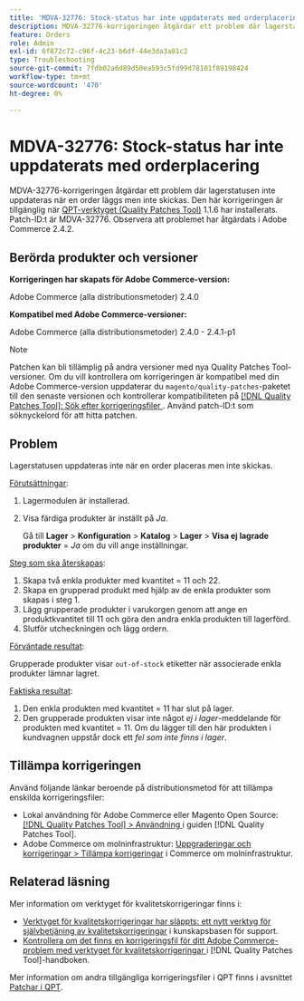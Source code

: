 ```yaml
---
title: 'MDVA-32776: Stock-status har inte uppdaterats med orderplacering'
description: MDVA-32776-korrigeringen åtgärdar ett problem där lagerstatusen inte uppdateras när en order läggs men inte skickas. Den här korrigeringen är tillgänglig när [QPT-verktyget (Quality Patches Tool)](https://experienceleague.adobe.com/en/docs/commerce-operations/tools/quality-patches-tool/quality-patches-tool-to-self-serve-quality-patches) 1.1.6 är installerat. Patch-ID:t är MDVA-32776. Observera att problemet har åtgärdats i Adobe Commerce 2.4.2.
feature: Orders
role: Admin
exl-id: 6f872c72-c96f-4c23-b6df-44e3da3a81c2
type: Troubleshooting
source-git-commit: 7fdb02a6d89d50ea593c5fd99d78101f89198424
workflow-type: tm+mt
source-wordcount: '470'
ht-degree: 0%

---
```


# MDVA-32776: Stock-status har inte uppdaterats med orderplacering

MDVA-32776-korrigeringen åtgärdar ett problem där lagerstatusen inte uppdateras när en order läggs men inte skickas. Den här korrigeringen är tillgänglig när [QPT-verktyget (Quality Patches Tool)](https://experienceleague.adobe.com/en/docs/commerce-operations/tools/quality-patches-tool/quality-patches-tool-to-self-serve-quality-patches) 1.1.6 har installerats. Patch-ID:t är MDVA-32776. Observera att problemet har åtgärdats i Adobe Commerce 2.4.2.

## Berörda produkter och versioner

**Korrigeringen har skapats för Adobe Commerce-version:**

Adobe Commerce (alla distributionsmetoder) 2.4.0

**Kompatibel med Adobe Commerce-versioner:**

Adobe Commerce (alla distributionsmetoder) 2.4.0 - 2.4.1-p1

>[!NOTE]
>
>Patchen kan bli tillämplig på andra versioner med nya Quality Patches Tool-versioner. Om du vill kontrollera om korrigeringen är kompatibel med din Adobe Commerce-version uppdaterar du `magento/quality-patches`-paketet till den senaste versionen och kontrollerar kompatibiliteten på [[!DNL Quality Patches Tool]: Sök efter korrigeringsfiler ](https://experienceleague.adobe.com/en/docs/commerce-operations/tools/quality-patches-tool/quality-patches-tool-to-self-serve-quality-patches). Använd patch-ID:t som söknyckelord för att hitta patchen.

## Problem

Lagerstatusen uppdateras inte när en order placeras men inte skickas.

<u>Förutsättningar</u>:

1. Lagermodulen är installerad.
1. Visa färdiga produkter är inställt på *Ja*.

   Gå till **Lager** > **Konfiguration** > **Katalog** > **Lager** > **Visa ej lagrade produkter** = *Ja* om du vill ange inställningar.

<u>Steg som ska återskapas</u>:

1. Skapa två enkla produkter med kvantitet = 11 och 22.
1. Skapa en grupperad produkt med hjälp av de enkla produkter som skapas i steg 1.
1. Lägg grupperade produkter i varukorgen genom att ange en produktkvantitet till 11 och göra den andra enkla produkten till lagerförd.
1. Slutför utcheckningen och lägg ordern.

<u>Förväntade resultat</u>:

Grupperade produkter visar `out-of-stock` etiketter när associerade enkla produkter lämnar lagret.

<u>Faktiska resultat</u>:

1. Den enkla produkten med kvantitet = 11 har slut på lager.
1. Den grupperade produkten visar inte något *ej i lager*-meddelande för produkten med kvantitet = 11. Om du lägger till den här produkten i kundvagnen uppstår dock ett *fel som inte finns i lager*.

## Tillämpa korrigeringen

Använd följande länkar beroende på distributionsmetod för att tillämpa enskilda korrigeringsfiler:

* Lokal användning för Adobe Commerce eller Magento Open Source: [[!DNL Quality Patches Tool] > Användning ](/help/tools/quality-patches-tool/usage.md) i guiden [!DNL Quality Patches Tool].
* Adobe Commerce om molninfrastruktur: [Uppgraderingar och korrigeringar > Tillämpa korrigeringar](https://experienceleague.adobe.com/docs/commerce-cloud-service/user-guide/develop/upgrade/apply-patches.html) i Commerce om molninfrastruktur.

## Relaterad läsning

Mer information om verktyget för kvalitetskorrigeringar finns i:

* [Verktyget för kvalitetskorrigeringar har släppts: ett nytt verktyg för självbetjäning av kvalitetskorrigeringar](https://experienceleague.adobe.com/en/docs/commerce-operations/tools/quality-patches-tool/quality-patches-tool-to-self-serve-quality-patches) i kunskapsbasen för support.
* [Kontrollera om det finns en korrigeringsfil för ditt Adobe Commerce-problem med verktyget för kvalitetskorrigeringar ](/help/tools/quality-patches-tool/patches-available-in-qpt/check-patch-for-magento-issue-with-magento-quality-patches.md) i [!DNL Quality Patches Tool]-handboken.

Mer information om andra tillgängliga korrigeringsfiler i QPT finns i avsnittet [Patchar i QPT](https://experienceleague.adobe.com/tools/commerce-quality-patches/index.html).
